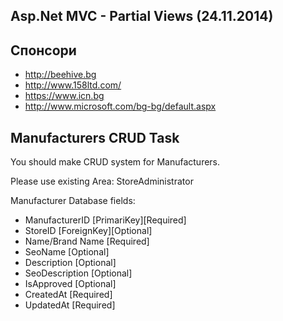 ﻿## Asp.Net MVC - Partial Views (24.11.2014)

## Спонсори
- http://beehive.bg
- http://www.158ltd.com/
- https://www.icn.bg
- http://www.microsoft.com/bg-bg/default.aspx

## Manufacturers CRUD Task

You should make CRUD system for Manufacturers.

Please use existing Area: StoreAdministrator

Manufacturer Database fields:
- ManufacturerID [PrimariKey][Required]
- StoreID [ForeignKey][Optional]
- Name/Brand Name [Required]
- SeoName [Optional]
- Description [Optional]
- SeoDescription [Optional]
- IsApproved [Optional]
- CreatedAt [Required]
- UpdatedAt [Required] 

